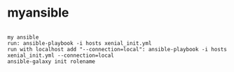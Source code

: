 # myansible
<code>
my ansible 
run: ansible-playbook -i hosts xenial_init.yml
run with localhost add "--connection=local": ansible-playbook -i hosts xenial_init.yml --connection=local
ansible-galaxy init rolename

</code>

